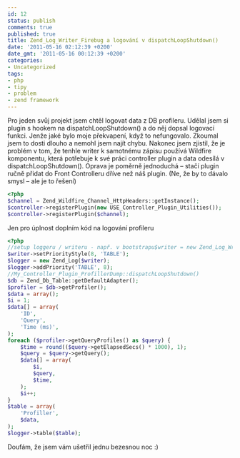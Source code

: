 ```yaml
---
id: 12
status: publish
comments: true
published: true
title: Zend_Log_Writer_Firebug a logování v dispatchLoopShutdown()
date: '2011-05-16 02:12:39 +0200'
date_gmt: '2011-05-16 00:12:39 +0200'
categories:
- Uncategorized
tags:
- php
- tipy
- problem
- zend framework
---
```

Pro jeden svůj projekt jsem chtěl logovat data z DB profileru. Udělal jsem si plugin s hookem na dispatchLoopShut­down() a do něj dopsal logovací funkci. Jenže jaké bylo moje překvapení, když to nefungovalo. Zkoumal jsem to dosti dlouho a nemohl jsem najít chybu.
Nakonec jsem zjistil, že je problém v tom, že tenhle writer k samotnému zápisu používá Wildfire komponentu, která potřebuje k své práci controller plugin a data odesílá v dispatchLoop­Shutdown(). Oprava je poměrně jednoduchá – stačí plugin ručně přidat do Front Controlleru dříve než náš plugin. (Ne, že by to dávalo smysl – ale je to řešení) 

```php
<?php
$channel = Zend_Wildfire_Channel_HttpHeaders::getInstance();
$controller->registerPlugin(new USE_Controller_Plugin_Utilities());
$controller->registerPlugin($channel);
```

Jen pro úplnost doplním kód na logování profileru

```php
<?php
//setup loggeru / writeru - např. v bootstrapu$writer = new Zend_Log_Writer_Firebug();
$writer->setPriorityStyle(8, 'TABLE');
$logger = new Zend_Log($writer);
$logger->addPriority('TABLE', 8);
//My_Controller_Plugin_ProfillerDump::dispatchLoopShutdown()
$db = Zend_Db_Table::getDefaultAdapter();
$profiler = $db->getProfiler();
$data = array();
$i = 1;
$data[] = array(
    'ID',
    'Query',
    'Time (ms)',
);
foreach ($profiler->getQueryProfiles() as $query) {
    $time = round(($query->getElapsedSecs() * 1000), 1);
    $query = $query->getQuery();
    $data[] = array(
        $i,
        $query,
        $time,
    );
    $i++;
}
$table = array(
    'Profiller',
    $data,
);
$logger->table($table);
```
Doufám, že jsem vám ušetřil jednu bezesnou noc :) 
